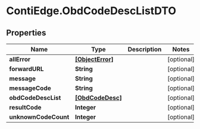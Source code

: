 # ContiEdge.ObdCodeDescListDTO

## Properties
Name | Type | Description | Notes
------------ | ------------- | ------------- | -------------
**allError** | [**[ObjectError]**](ObjectError.md) |  | [optional] 
**forwardURL** | **String** |  | [optional] 
**message** | **String** |  | [optional] 
**messageCode** | **String** |  | [optional] 
**obdCodeDescList** | [**[ObdCodeDesc]**](ObdCodeDesc.md) |  | [optional] 
**resultCode** | **Integer** |  | [optional] 
**unknownCodeCount** | **Integer** |  | [optional] 


